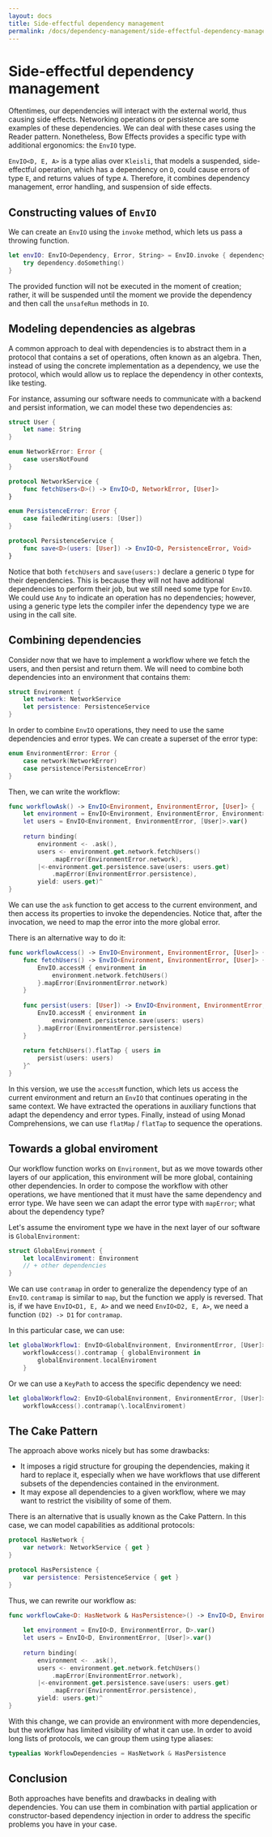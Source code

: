```yaml
---
layout: docs
title: Side-effectful dependency management
permalink: /docs/dependency-management/side-effectful-dependency-management/
---
```


# Side-effectful dependency management

 Oftentimes, our dependencies will interact with the external world, thus causing side effects. Networking operations or persistence are some examples of these dependencies. We can deal with these cases using the Reader pattern. Nonetheless, Bow Effects provides a specific type with additional ergonomics: the `EnvIO` type.
 
 `EnvIO<D, E, A>` is a type alias over `Kleisli`, that models a suspended, side-effectful operation, which has a dependency on `D`, could cause errors of type `E`, and returns values of type `A`. Therefore, it combines dependency management, error handling, and suspension of side effects.
 
## Constructing values of `EnvIO`
 
 We can create an `EnvIO` using the `invoke` method, which lets us pass a throwing function.

```swift
let envIO: EnvIO<Dependency, Error, String> = EnvIO.invoke { dependency in
    try dependency.doSomething()
}
```

 The provided function will not be executed in the moment of creation; rather, it will be suspended until the moment we provide the dependency and then call the `unsafeRun` methods in `IO`.
 
## Modeling dependencies as algebras
 
 A common approach to deal with dependencies is to abstract them in a protocol that contains a set of operations, often known as an algebra. Then, instead of using the concrete implementation as a dependency, we use the protocol, which would allow us to replace the dependency in other contexts, like testing.
 
 For instance, assuming our software needs to communicate with a backend and persist information, we can model these two dependencies as:

```swift
struct User {
    let name: String
}

enum NetworkError: Error {
    case usersNotFound
}

protocol NetworkService {
    func fetchUsers<D>() -> EnvIO<D, NetworkError, [User]>
}

enum PersistenceError: Error {
    case failedWriting(users: [User])
}

protocol PersistenceService {
    func save<D>(users: [User]) -> EnvIO<D, PersistenceError, Void>
}
```

 Notice that both `fetchUsers` and `save(users:)` declare a generic `D` type for their dependencies. This is because they will not have additional dependencies to perform their job, but we still need some type for `EnvIO`. We could use `Any` to indicate an operation has no dependencies; however, using a generic type lets the compiler infer the dependency type we are using in the call site.
 
## Combining dependencies
 
 Consider now that we have to implement a workflow where we fetch the users, and then persist and return them. We will need to combine both dependencies into an environment that contains them:

```swift
struct Environment {
    let network: NetworkService
    let persistence: PersistenceService
}
```

 In order to combine `EnvIO` operations, they need to use the same dependencies and error types. We can create a superset of the error type:

```swift
enum EnvironmentError: Error {
    case network(NetworkError)
    case persistence(PersistenceError)
}
```

 Then, we can write the workflow:

```swift
func workflowAsk() -> EnvIO<Environment, EnvironmentError, [User]> {
    let environment = EnvIO<Environment, EnvironmentError, Environment>.var()
    let users = EnvIO<Environment, EnvironmentError, [User]>.var()
    
    return binding(
        environment <- .ask(),
        users <- environment.get.network.fetchUsers()
            .mapError(EnvironmentError.network),
        |<-environment.get.persistence.save(users: users.get)
            .mapError(EnvironmentError.persistence),
        yield: users.get)^
}
```

 We can use the `ask` function to get access to the current environment, and then access its properties to invoke the dependencies. Notice that, after the invocation, we need to map the error into the more global error.
 
 There is an alternative way to do it:

```swift
func workflowAccess() -> EnvIO<Environment, EnvironmentError, [User]> {
    func fetchUsers() -> EnvIO<Environment, EnvironmentError, [User]> {
        EnvIO.accessM { environment in
            environment.network.fetchUsers()
        }.mapError(EnvironmentError.network)
    }
    
    func persist(users: [User]) -> EnvIO<Environment, EnvironmentError, Void> {
        EnvIO.accessM { environment in
            environment.persistence.save(users: users)
        }.mapError(EnvironmentError.persistence)
    }
    
    return fetchUsers().flatTap { users in
        persist(users: users)
    }^
}
```

 In this version, we use the `accessM` function, which lets us access the current environment and return an `EnvIO` that continues operating in the same context. We have extracted the operations in auxiliary functions that adapt the dependency and error types. Finally, instead of using Monad Comprehensions, we can use `flatMap` / `flatTap` to sequence the operations.
 
## Towards a global enviroment
 
 Our workflow function works on `Environment`, but as we move towards other layers of our application, this environment will be more global, containing other dependencies. In order to compose the workflow with other operations, we have mentioned that it must have the same dependency and error type. We have seen we can adapt the error type with `mapError`; what about the dependency type?
 
 Let's assume the enviroment type we have in the next layer of our software is `GlobalEnvironment`:

```swift
struct GlobalEnvironment {
    let localEnviroment: Environment
    // + other dependencies
}
```

 We can use `contramap` in order to generalize the dependency type of an `EnvIO`. `contramap` is similar to `map`, but the function we apply is reversed. That is, if we have `EnvIO<D1, E, A>` and we need `EnvIO<D2, E, A>`, we need a function `(D2) -> D1` for `contramap`.
 
 In this particular case, we can use:

```swift
let globalWorkflow1: EnvIO<GlobalEnvironment, EnvironmentError, [User]> =
    workflowAccess().contramap { globalEnvironment in
        globalEnvironment.localEnviroment
    }
```

 Or we can use a `KeyPath` to access the specific dependency we need:

```swift
let globalWorkflow2: EnvIO<GlobalEnvironment, EnvironmentError, [User]> =
    workflowAccess().contramap(\.localEnviroment)
```

## The Cake Pattern
 
 The approach above works nicely but has some drawbacks:
 
 - It imposes a rigid structure for grouping the dependencies, making it hard to replace it, especially when we have workflows that use different subsets of the dependencies contained in the environment.
 - It may expose all dependencies to a given workflow, where we may want to restrict the visibility of some of them.
 
 There is an alternative that is usually known as the Cake Pattern. In this case, we can model capabilities as additional protocols:

```swift
protocol HasNetwork {
    var network: NetworkService { get }
}

protocol HasPersistence {
    var persistence: PersistenceService { get }
}
```

 Thus, we can rewrite our workflow as:

```swift
func workflowCake<D: HasNetwork & HasPersistence>() -> EnvIO<D, EnvironmentError, [User]> {
    
    let environment = EnvIO<D, EnvironmentError, D>.var()
    let users = EnvIO<D, EnvironmentError, [User]>.var()
    
    return binding(
        environment <- .ask(),
        users <- environment.get.network.fetchUsers()
            .mapError(EnvironmentError.network),
        |<-environment.get.persistence.save(users: users.get)
            .mapError(EnvironmentError.persistence),
        yield: users.get)^
}
```

 With this change, we can provide an environment with more dependencies, but the workflow has limited visibility of what it can use. In order to avoid long lists of protocols, we can group them using type aliases:

```swift
typealias WorkflowDependencies = HasNetwork & HasPersistence
```

 
## Conclusion
 
 Both approaches have benefits and drawbacks in dealing with dependencies. You can use them in combination with partial application or constructor-based dependency injection in order to address the specific problems you have in your case.
